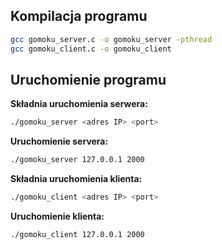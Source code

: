 ## Kompilacja programu

```sh
gcc gomoku_server.c -o gomoku_server -pthread
gcc gomoku_client.c -o gomoku_client
```

## Uruchomienie programu

**Składnia uruchomienia serwera:**
```sh
./gomoku_server <adres IP> <port>
```

**Uruchomienie servera:**
```sh
./gomoku_server 127.0.0.1 2000
```

**Składnia uruchomienia klienta:**
```sh
./gomoku_client <adres IP> <port>
```

**Uruchomienie klienta:**
```sh
./gomoku_client 127.0.0.1 2000
```

